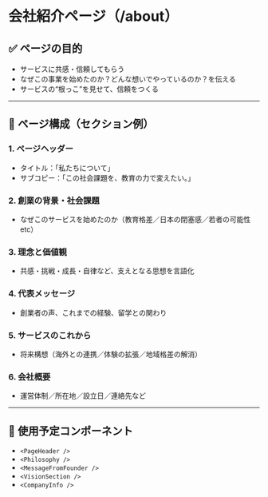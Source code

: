 # 会社紹介ページ（/about）

## ✅ ページの目的
- サービスに共感・信頼してもらう
- なぜこの事業を始めたのか？どんな想いでやっているのか？を伝える
- サービスの“根っこ”を見せて、信頼をつくる

---

## 🧱 ページ構成（セクション例）

### 1. ページヘッダー
- タイトル：「私たちについて」
- サブコピー：「この社会課題を、教育の力で変えたい。」

### 2. 創業の背景・社会課題
- なぜこのサービスを始めたのか（教育格差／日本の閉塞感／若者の可能性 etc）

### 3. 理念と価値観
- 共感・挑戦・成長・自律など、支えとなる思想を言語化

### 4. 代表メッセージ
- 創業者の声、これまでの経験、留学との関わり

### 5. サービスのこれから
- 将来構想（海外との連携／体験の拡張／地域格差の解消）

### 6. 会社概要
- 運営体制／所在地／設立日／連絡先など

---

## 📎 使用予定コンポーネント
- `<PageHeader />`
- `<Philosophy />`
- `<MessageFromFounder />`
- `<VisionSection />`
- `<CompanyInfo />`
